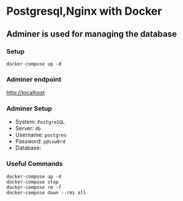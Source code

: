 # Postgresql,Nginx with Docker

## Adminer is used for managing the database

### Setup 
`docker-compose up -d`

### Adminer endpoint
[http://localhost](http://localhost)

### Adminer Setup
- System: `PostgreSQL`
- Server: `db`
- Username: `postgres`
- Password: `p@ssw0rd`
- Database: ` ` 

### Useful Commands
```$xslt
docker-compose up -d
docker-compose stop
docker-compose rm -f
docker-compose down --rmi all
```
